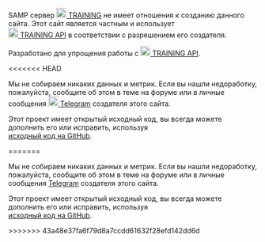<p>SAMP сервер <a href="https://training-server.com/" target="_blank" rel="noopener noreferrer"><img src="https://forum.training-server.com/assets/favicon-0muhnijo.png" width="20" draggable="false"> TRAINING</a> не имеет отношения к созданию данного сайта. Этот сайт является частным и использует<br><a href="https://forum.training-server.com/d/3921-training-api" target="_blank" rel="noopener noreferrer"><img draggable="false" src="https://forum.training-server.com/assets/favicon-0muhnijo.png" width="20"> TRAINING API</a> в соответствии с разрешением его создателя.</p>
<p>Разработано для упрощения работы с <a href="https://forum.training-server.com/d/3921-training-api" target="_blank" rel="noopener noreferrer"><img src="https://forum.training-server.com/assets/favicon-0muhnijo.png" width="20" draggable="false"> TRAINING API</a>.</p>
<<<<<<< HEAD
<p>Мы не собираем никаких данных и метрик. Если вы нашли недоработку, пожалуйста, сообщите об этом в теме на форуме или в личные сообщения <a href="https://t.me/m/kZePPo93OTIy" target="_blank" rel="noopener noreferrer"><img src="https://upload.wikimedia.org/wikipedia/commons/thumb/8/82/Telegram_logo.svg/2048px-Telegram_logo.svg.png" width="20" draggable="false"> Telegram</a> создателя этого сайта.</p>
<p>Этот проект имеет открытый исходный код, вы всегда можете дополнить его или исправить, используя<br><i class="bi bi-github"></i> <a href="https://github.com/1dontkillme/trainingchecker" target="_blank" rel="noopener noreferrer">исходный код на GitHub</a>.</p>
=======
<p>Мы не собираем никаких данных и метрик. Если вы нашли недоработку, пожалуйста, сообщите об этом в теме на форуме или в личные сообщения <a href="https://t.me/m/kZePPo93OTIy" target="_blank" rel="noopener noreferrer"><i class="bi bi-telegram"></i> Telegram</a> создателя этого сайта.</p>
<p>Этот проект имеет открытый исходный код, вы всегда можете дополнить его или исправить, используя<br><i class="bi bi-github"></i> <a href="https://github.com/1dontkillme/trainingchecker" target="_blank" rel="noopener noreferrer">исходный код на GitHub</a>.</p>
>>>>>>> 43a48e37fa6f79d8a7ccdd61632f28efd142dd6d
